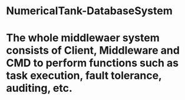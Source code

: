 # NumericalTank-DatabaseSystem

# The whole middlewaer system consists of Client, Middleware and CMD to perform functions such as task execution, fault tolerance, auditing, etc.
